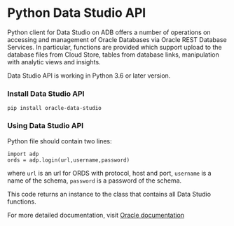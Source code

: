 # Python Data Studio API

Python client for Data Studio on ADB offers a number of operations on accessing and management of Oracle Databases via Oracle REST Database Services. In particular, functions are provided which support upload to the database files from Cloud Store, tables from database links, manipulation with analytic views and insights.

Data Studio API is working in Python 3.6 or later version.

### Install Data Studio API

	pip install oracle-data-studio


### Using Data Studio API

Python file should contain two lines:

	import adp
	ords = adp.login(url,username,password)

where `url` is an url for ORDS with protocol, host and port,
`username` is a name of the schema,
`password`  is a password of the schema.


This code returns an instance to the class that contains all Data Studio functions.

For more detailed documentation, visit [Oracle documentation](https://docs.oracle.com/en/database/oracle/sql-developer-web/sdwad/working-python-ords-api-oml.html)
